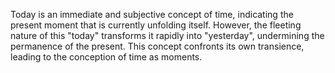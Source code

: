 
Today is an immediate and subjective concept of time, indicating the present moment that is currently unfolding itself. However, the fleeting nature of this "today" transforms it rapidly into "yesterday", undermining the permanence of the present. This concept confronts its own transience, leading to the conception of time as moments.

